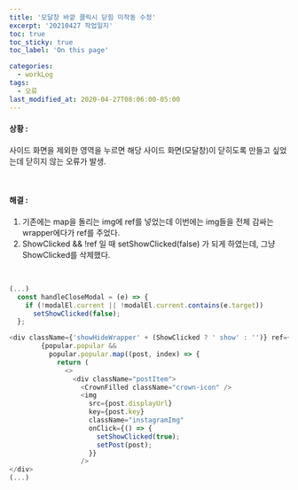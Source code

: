 ```yaml
---
title: '모달창 바깥 클릭시 닫힘 미작동 수정'
excerpt: '20210427 작업일지'
toc: true
toc_sticky: true
toc_label: 'On this page'

categories:
  - workLog
tags:
  - 오류
last_modified_at: 2020-04-27T08:06:00-05:00
---
```


#### 상황 :

사이드 화면을 제외한 영역을 누르면 해당 사이드 화면(모달창)이 닫히도록 만들고 싶었는데 닫히지 않는 오류가 발생.

<br>

#### 해결 :

1. 기존에는 map을 돌리는 img에 ref를 넣었는데 이번에는 img들을 전체 감싸는 wrapper에다가 ref를 주었다.
2. ShowClicked && !ref 일 때 setShowClicked(false) 가 되게 하였는데, 그냥 ShowClicked를 삭제했다.

<br>

```js
(...)
  const handleCloseModal = (e) => {
    if (!modalEl.current || !modalEl.current.contains(e.target))
      setShowClicked(false);
  };

<div className={'showHideWrapper' + (ShowClicked ? ' show' : '')} ref={modalEl} >
        {popular.popular &&
          popular.popular.map((post, index) => {
            return (
              <>
                <div className="postItem">
                  <CrownFilled className="crown-icon" />
                  <img
                    src={post.displayUrl}
                    key={post.key}
                    className="instagramImg"
                    onClick={() => {
                      setShowClicked(true);
                      setPost(post);
                    }}
                  />
</div>
(...)
```
